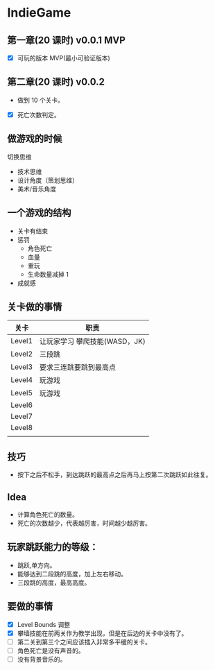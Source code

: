 # IndieGame

##  第一章(20 课时) v0.0.1 MVP

- [x] 可玩的版本 MVP(最小可验证版本)

## 第二章(20 课时) v0.0.2 

* 做到 10 个关卡。
- [x] 死亡次数判定。



## 做游戏的时候

切换思维

* 技术思维
* 设计角度（策划思维）
* 美术/音乐角度

## 一个游戏的结构

* 关卡有结束
* 惩罚
  * 角色死亡
  * 血量
  * 重玩
  * 生命数量减掉 1 
* 成就感





## 关卡做的事情

| 关卡   | 职责                          |
| ------ | ----------------------------- |
| Level1 | 让玩家学习 攀爬技能(WASD，JK) |
| Level2 | 三段跳                        |
| Level3 | 要求三连跳要跳到最高点        |
| Level4 | 玩游戏                        |
| Level5 | 玩游戏                        |
| Level6 |                               |
| Level7 |                               |
| Level8 |                               |
|        |                               |

## 技巧

* 按下之后不松手，到达跳跃的最高点之后再马上按第二次跳跃如此往复。





## Idea

* 计算角色死亡的数量。
* 死亡的次数越少，代表越厉害，时间越少越厉害。



## 玩家跳跃能力的等级：

* 跳跃,单方向。
* 能够达到二段跳的高度，加上左右移动。
* 三段跳的高度，最高高度。



## 要做的事情

- [x] Level Bounds  调整
- [x] 攀墙技能在前两关作为教学出现，但是在后边的关卡中没有了。
- [ ] 第二关到第三个之间应该插入非常多平缓的关卡。
- [ ] 角色死亡是没有声音的。
- [ ] 没有背景音乐的。
